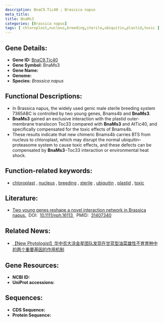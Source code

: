 ```yaml
---
description: BnaC9.Tic40 ; Brassica napus
meta_title:
title: BnaMs3
categories: [Brassica napus]
tags: [ chloroplast,nucleus,breeding,sterile,ubiquitin,plastid,toxic ]
---
```


## Gene Details:
- **Gene ID:**	[BnaC9.Tic40]()
- **Gene Symbol:** BnaMs3
- **Gene Name:** 
- **Genome:** []()
- **Species:** *Brassica napus*

## Functional Descriptions:
   - In Brassica napus, the widely used genic male sterile breeding system 7365ABC is controlled by two young genes, Bnams4b and **BnaMs3**.	
   - **BnaMs3** gained an exclusive interaction with the plastid outer-membrane translocon Toc33 compared with **BnaMs3** and AtTic40, and specifically compensated for the toxic effects of Bnams4b.
   - These results indicate that new chimeric Bnams4b carries BTS from nucleus to chloroplast, which may disrupt the normal ubiquitin–proteasome system to cause toxic effects, and these defects can be compensated by **BnaMs3**−Toc33 interaction or environmental heat shock.

## Function-related keywords:
   - [chloroplast](/tags/chloroplast/)&nbsp;,&nbsp;[nucleus](/tags/nucleus/)&nbsp;,&nbsp;[breeding](/tags/breeding/)&nbsp;,&nbsp;[sterile](/tags/sterile/)&nbsp;,&nbsp;[ubiquitin](/tags/ubiquitin/)&nbsp;,&nbsp;[plastid](/tags/plastid/)&nbsp;,&nbsp;[toxic](/tags/toxic/)

## Literature:
   - [Two young genes reshape a novel interaction network in Brassica napus.]( https://nph.onlinelibrary.wiley.com/doi/10.1111/nph.16113)&nbsp;&nbsp;DOI:&nbsp;&nbsp;[10.1111/nph.16113 ](https://nph.onlinelibrary.wiley.com/doi/10.1111/nph.16113)&nbsp;&nbsp;PMID:&nbsp;&nbsp;[31407340](https://pubmed.ncbi.nlm.nih.gov/31407340/)

## Related News:
   - [【New Phytologist】华中农大涂金星团队发现在甘蓝型油菜雄性不育育种中的两个重要基因的作用机制](https://mp.weixin.qq.com/s?__biz=Mzg3MDEwNDEyMg==&mid=2247485484&idx=6&sn=00d0a31d9587b82099e3455b197bb6f4&chksm=ce93a579f9e42c6f0b3d9b521c8adb4f3c46b6bebbd51b8fb4b7aa0ef0e645da1c02a878699c&scene=27#wechat_redirect)

## Gene Resources:
- **NCBI ID:**  [](https://www.ncbi.nlm.nih.gov/gene/?term=)
- **UniProt accessions:** [](https://www.uniprot.org/uniprotkb//entry)



## Sequences:
- **CDS Sequence:**
- **Protein Sequence:**
